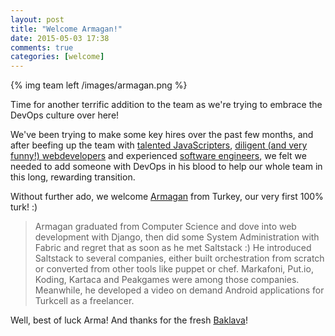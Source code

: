 ```yaml
---
layout: post
title: "Welcome Armagan!"
date: 2015-05-03 17:38
comments: true
categories: [welcome]
---
```


{% img team left /images/armagan.png %}

Time for another terrific addition to
the team as we're trying to embrace
the DevOps culture over here!

We've been trying to make some key
hires over the past few months,
and after beefing up the team with
[talented JavaScripters](http://tech.namshi.com/blog/2015/02/05/welcome-nitesh/),
[diligent (and very funny!) webdevelopers](http://tech.namshi.com/blog/2014/12/29/welcome-amin/)
and experienced [software engineers](http://tech.namshi.com/blog/2014/12/29/welcome-filippo/),
we felt we needed to add someone with
DevOps in his blood to help our whole
team in this long, rewarding transition.

Without further ado, we welcome [Armagan](https://twitter.com/armagan_kim)
from Turkey, our very first 100% turk! :)

> Armagan graduated from Computer Science and dove
> into web development with Django, then did some
> System Administration with Fabric and regret that
> as soon as he met Saltstack :)
> He introduced Saltstack to several companies, 
> either built orchestration from scratch or converted
> from other tools like puppet or chef.
> Markafoni, Put.io, Koding, Kartaca and Peakgames
> were among those companies.
> Meanwhile, he developed a video on demand Android
> applications for Turkcell as a freelancer.

Well, best of luck Arma! And thanks for the
fresh [Baklava](http://en.wikipedia.org/wiki/Baklava)!